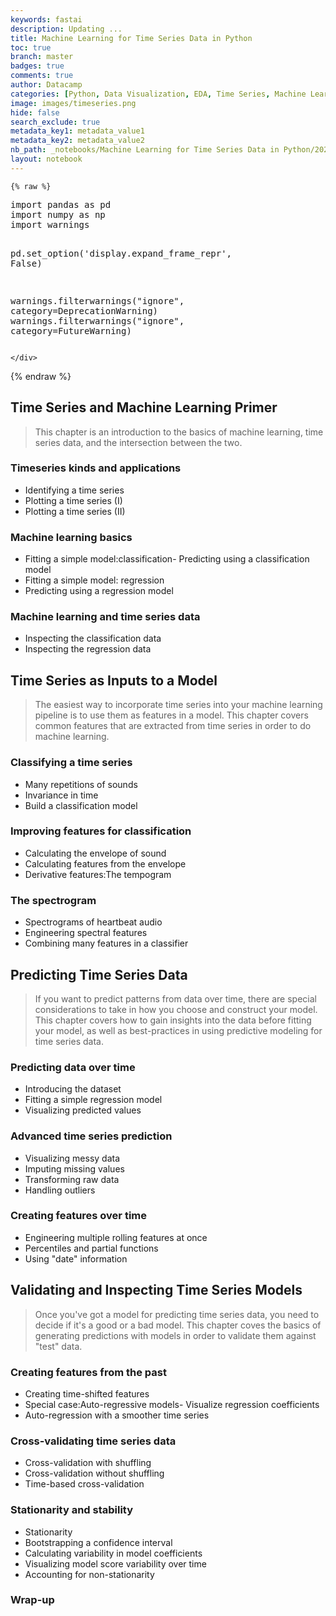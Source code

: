 ```yaml
---
keywords: fastai
description: Updating ...
title: Machine Learning for Time Series Data in Python
toc: true
branch: master
badges: true
comments: true
author: Datacamp
categories: [Python, Data Visualization, EDA, Time Series, Machine Learning, scikit-learn, Regression, classification, Tempogram, Spectrogram, Cross-valiation, Stationarity]
image: images/timeseries.png
hide: false
search_exclude: true
metadata_key1: metadata_value1
metadata_key2: metadata_value2
nb_path: _notebooks/Machine Learning for Time Series Data in Python/2022-08-29-Machine Learning for Time Series Data in Python.ipynb
layout: notebook
---
```


<!--
#################################################
### THIS FILE WAS AUTOGENERATED! DO NOT EDIT! ###
#################################################
# file to edit: _notebooks/Machine Learning for Time Series Data in Python/2022-08-29-Machine Learning for Time Series Data in Python.ipynb
-->

<div class="container" id="notebook-container">
        
    {% raw %}
    
<div class="cell border-box-sizing code_cell rendered">
<div class="input">

<div class="inner_cell">
    <div class="input_area">
<div class=" highlight hl-ipython3"><pre><span></span><span class="kn">import</span> <span class="nn">pandas</span> <span class="k">as</span> <span class="nn">pd</span>
<span class="kn">import</span> <span class="nn">numpy</span> <span class="k">as</span> <span class="nn">np</span>
<span class="kn">import</span> <span class="nn">warnings</span>

<span class="n">pd</span><span class="o">.</span><span class="n">set_option</span><span class="p">(</span><span class="s1">&#39;display.expand_frame_repr&#39;</span><span class="p">,</span> <span class="kc">False</span><span class="p">)</span>

<span class="n">warnings</span><span class="o">.</span><span class="n">filterwarnings</span><span class="p">(</span><span class="s2">&quot;ignore&quot;</span><span class="p">,</span> <span class="n">category</span><span class="o">=</span><span class="ne">DeprecationWarning</span><span class="p">)</span>
<span class="n">warnings</span><span class="o">.</span><span class="n">filterwarnings</span><span class="p">(</span><span class="s2">&quot;ignore&quot;</span><span class="p">,</span> <span class="n">category</span><span class="o">=</span><span class="ne">FutureWarning</span><span class="p">)</span>
</pre></div>

    </div>
</div>
</div>

</div>
    {% endraw %}

<div class="cell border-box-sizing text_cell rendered"><div class="inner_cell">
<div class="text_cell_render border-box-sizing rendered_html">
<h2 id="Time-Series-and-Machine-Learning-Primer">Time Series and Machine Learning Primer<a class="anchor-link" href="#Time-Series-and-Machine-Learning-Primer"> </a></h2><blockquote><p>This chapter is an introduction to the basics of machine learning, time series data, and the intersection between the two.</p>
</blockquote>
<h3 id="Timeseries-kinds-and-applications">Timeseries kinds and applications<a class="anchor-link" href="#Timeseries-kinds-and-applications"> </a></h3><ul>
<li>Identifying a time series</li>
<li>Plotting a time series (I)</li>
<li>Plotting a time series (II)</li>
</ul>
<h3 id="Machine-learning-basics">Machine learning basics<a class="anchor-link" href="#Machine-learning-basics"> </a></h3><ul>
<li>Fitting a simple model:classification- Predicting using a classification model</li>
<li>Fitting a simple model: regression</li>
<li>Predicting using a regression model</li>
</ul>
<h3 id="Machine-learning-and-time-series-data">Machine learning and time series data<a class="anchor-link" href="#Machine-learning-and-time-series-data"> </a></h3><ul>
<li>Inspecting the classification data</li>
<li>Inspecting the regression data</li>
</ul>

</div>
</div>
</div>
<div class="cell border-box-sizing text_cell rendered"><div class="inner_cell">
<div class="text_cell_render border-box-sizing rendered_html">
<h2 id="Time-Series-as-Inputs-to-a-Model">Time Series as Inputs to a Model<a class="anchor-link" href="#Time-Series-as-Inputs-to-a-Model"> </a></h2><blockquote><p>The easiest way to incorporate time series into your machine learning pipeline is to use them as features in a model. This chapter covers common features that are extracted from time series in order to do machine learning.</p>
</blockquote>
<h3 id="Classifying-a-time-series">Classifying a time series<a class="anchor-link" href="#Classifying-a-time-series"> </a></h3><ul>
<li>Many repetitions of sounds</li>
<li>Invariance in time</li>
<li>Build a classification model</li>
</ul>
<h3 id="Improving-features-for-classification">Improving features for classification<a class="anchor-link" href="#Improving-features-for-classification"> </a></h3><ul>
<li>Calculating the envelope of sound</li>
<li>Calculating features from the envelope</li>
<li>Derivative features:The tempogram</li>
</ul>
<h3 id="The-spectrogram">The spectrogram<a class="anchor-link" href="#The-spectrogram"> </a></h3><ul>
<li>Spectrograms of heartbeat audio</li>
<li>Engineering spectral features</li>
<li>Combining many features in a classifier</li>
</ul>

</div>
</div>
</div>
<div class="cell border-box-sizing text_cell rendered"><div class="inner_cell">
<div class="text_cell_render border-box-sizing rendered_html">
<h2 id="Predicting-Time-Series-Data">Predicting Time Series Data<a class="anchor-link" href="#Predicting-Time-Series-Data"> </a></h2><blockquote><p>If you want to predict patterns from data over time, there are special considerations to take in how you choose and construct your model. This chapter covers how to gain insights into the data before fitting your model, as well as best-practices in using predictive modeling for time series data.</p>
</blockquote>
<h3 id="Predicting-data-over-time">Predicting data over time<a class="anchor-link" href="#Predicting-data-over-time"> </a></h3><ul>
<li>Introducing the dataset</li>
<li>Fitting a simple regression model</li>
<li>Visualizing predicted values</li>
</ul>
<h3 id="Advanced-time-series-prediction">Advanced time series prediction<a class="anchor-link" href="#Advanced-time-series-prediction"> </a></h3><ul>
<li>Visualizing messy data</li>
<li>Imputing missing values</li>
<li>Transforming raw data</li>
<li>Handling outliers</li>
</ul>
<h3 id="Creating-features-over-time">Creating features over time<a class="anchor-link" href="#Creating-features-over-time"> </a></h3><ul>
<li>Engineering multiple rolling features at once</li>
<li>Percentiles and partial functions</li>
<li>Using "date" information</li>
</ul>

</div>
</div>
</div>
<div class="cell border-box-sizing text_cell rendered"><div class="inner_cell">
<div class="text_cell_render border-box-sizing rendered_html">
<h2 id="Validating-and-Inspecting-Time-Series-Models">Validating and Inspecting Time Series Models<a class="anchor-link" href="#Validating-and-Inspecting-Time-Series-Models"> </a></h2><blockquote><p>Once you've got a model for predicting time series data, you need to decide if it's a good or a bad model. This chapter coves the basics of generating predictions with models in order to validate them against "test" data.</p>
</blockquote>
<h3 id="Creating-features-from-the-past">Creating features from the past<a class="anchor-link" href="#Creating-features-from-the-past"> </a></h3><ul>
<li>Creating time-shifted features</li>
<li>Special case:Auto-regressive models- Visualize regression coefficients</li>
<li>Auto-regression with a smoother time series</li>
</ul>
<h3 id="Cross-validating-time-series-data">Cross-validating time series data<a class="anchor-link" href="#Cross-validating-time-series-data"> </a></h3><ul>
<li>Cross-validation with shuffling</li>
<li>Cross-validation without shuffling</li>
<li>Time-based cross-validation</li>
</ul>
<h3 id="Stationarity-and-stability">Stationarity and stability<a class="anchor-link" href="#Stationarity-and-stability"> </a></h3><ul>
<li>Stationarity</li>
<li>Bootstrapping a confidence interval</li>
<li>Calculating variability in model coefficients</li>
<li>Visualizing model score variability over time</li>
<li>Accounting for non-stationarity</li>
</ul>
<h3 id="Wrap-up">Wrap-up<a class="anchor-link" href="#Wrap-up"> </a></h3>
</div>
</div>
</div>
</div>
 

